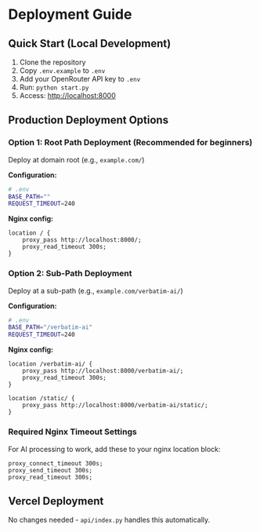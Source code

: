 # Deployment Guide

## Quick Start (Local Development)

1. Clone the repository
2. Copy `.env.example` to `.env`
3. Add your OpenRouter API key to `.env`
4. Run: `python start.py`
5. Access: <http://localhost:8000>

## Production Deployment Options

### Option 1: Root Path Deployment (Recommended for beginners)

Deploy at domain root (e.g., `example.com/`)

**Configuration:**

```bash
# .env
BASE_PATH=""
REQUEST_TIMEOUT=240
```

**Nginx config:**

```nginx
location / {
    proxy_pass http://localhost:8000/;
    proxy_read_timeout 300s;
}
```

### Option 2: Sub-Path Deployment

Deploy at a sub-path (e.g., `example.com/verbatim-ai/`)

**Configuration:**

```bash
# .env
BASE_PATH="/verbatim-ai"
REQUEST_TIMEOUT=240
```

**Nginx config:**

```nginx
location /verbatim-ai/ {
    proxy_pass http://localhost:8000/verbatim-ai/;
    proxy_read_timeout 300s;
}

location /static/ {
    proxy_pass http://localhost:8000/verbatim-ai/static/;
}
```

### Required Nginx Timeout Settings

For AI processing to work, add these to your nginx location block:

```nginx
proxy_connect_timeout 300s;
proxy_send_timeout 300s;
proxy_read_timeout 300s;
```

## Vercel Deployment

No changes needed - `api/index.py` handles this automatically.
